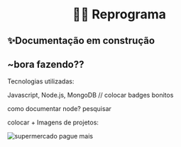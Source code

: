 
<h1 align="center"> 👩‍💻 Reprograma</h1>

## ✨Documentação em construção

## ~bora fazendo?? 

Tecnologias utilizadas:

Javascript, Node.js, MongoDB
// colocar badges bonitos

como documentar node? pesquisar


colocar + Imagens de projetos:

![supermercado pague mais](https://user-images.githubusercontent.com/49458473/131409978-ecdb4684-38bc-4d31-b37a-ecd0e5ba396c.png)





